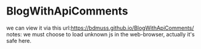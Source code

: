 # BlogWithApiComments
we can view it via this url:https://bdmuss.github.io/BlogWithApiComments/  
notes: we must choose to load unknown js in the web-browser, actually it's safe here.
